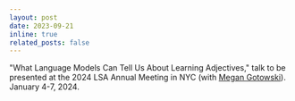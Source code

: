 ```yaml
---
layout: post
date: 2023-09-21
inline: true
related_posts: false
---
```


"What Language Models Can Tell Us About Learning Adjectives," talk to be presented at the 2024 LSA Annual Meeting in NYC (with [Megan Gotowski](https://megangotowski.wixsite.com/linguistics)). January 4-7, 2024.
